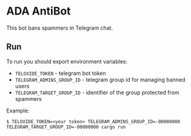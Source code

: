 # ADA AntiBot

This bot bans spammers in Telegram chat.

## Run 
To run you should export environment variables:

 - `TELOXIDE_TOKEN` - telegram bot token
 - `TELEGRAM_ADMINS_GROUP_ID` - telegram group id for managing banned users
 - `TELEGRAM_TARGET_GROUP_ID` - identifier of the group protected from spammers
 
Example:
```shell script
$ TELOXIDE_TOKEN=<your token> TELEGRAM_ADMINS_GROUP_ID=-00000000 TELEGRAM_TARGET_GROUP_ID=-00000000 cargo run
```
